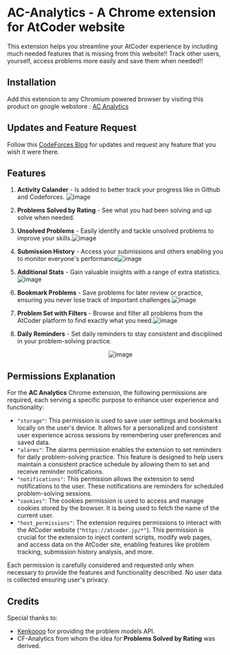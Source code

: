 # AC-Analytics - A Chrome extension for AtCoder website
  This extension helps you streamline your AtCoder experience by including much needed features that is missing from this website!! Track other users, yourself, access problems more easily and save them when needed!!
## Installation
  Add this extension to any Chromium powered browser by visiting this product on google webstore : [AC Analytics](https://chromewebstore.google.com/detail/ac-analytics/fbliobpicoanacbncphlgaghdkodkgme?authuser=0&hl=en-GB&pli=1)
## Updates and Feature Request
  Follow this [CodeForces Blog](https://codeforces.com/blog/entry/130898) for updates and request any feature that you wish it were there.
## Features
  1. **Activity Calander** - Is added to better track your progress like in Github and Codeforces. ![image](https://github.com/user-attachments/assets/16ed68da-83b1-4117-8b25-2bb70076cbf2)
  2. **Problems Solved by Rating** - See what you had been solving and up solve when needed. 
  3. **Unsolved Problems** - Easily identify and tackle unsolved problems to improve your skills.![image](https://github.com/user-attachments/assets/52e90c93-d4f0-41fa-8b88-34ba74660c1b)

  4. **Submission History** - Access your submissions and others enabling you to monitor everyone's performance![image](https://github.com/user-attachments/assets/08edef80-ff64-4181-9d3f-3702284016f1)

  5. **Additional Stats** - Gain valuable insights with a range of extra statistics.![image](https://github.com/user-attachments/assets/aa0e4a05-9935-40cc-b86e-db49de04491b)

  6. **Bookmark Problems** - Save problems for later review or practice, ensuring you never lose track of important challenges.![image](https://github.com/user-attachments/assets/5c196b9e-527b-43f9-991e-5ac7c3441778)

  7. **Problem Set with Filters** - Browse and filter all problems from the AtCoder platform to find exactly what you need.![image](https://github.com/user-attachments/assets/10ac9dc4-4236-4076-9b4c-ae3937522583)

  8. **Daily Reminders** - Set daily reminders to stay consistent and disciplined in your problem-solving practice.<p align = "center">![image](https://github.com/user-attachments/assets/8bef55cf-00d8-4458-a865-c1a7089c1e8f)</p>

## Permissions Explanation

For the **AC Analytics** Chrome extension, the following permissions are required, each serving a specific purpose to enhance user experience and functionality:

- `"storage"`: This permission is used to save user settings and bookmarks locally on the user's device. It allows for a personalized and consistent user experience across sessions by remembering user preferences and saved data.
- `"alarms"`: The alarms permission enables the extension to set reminders for daily problem-solving practice. This feature is designed to help users maintain a consistent practice schedule by allowing them to set and receive reminder notifications.
- `"notifications"`: This permission allows the extension to send notifications to the user. These notifications are reminders for scheduled problem-solving sessions.
- `"cookies"`: The cookies permission is used to access and manage cookies stored by the browser. It is being used to fetch the name of the current user.
- `"host_permissions"`: The extension requires permissions to interact with the AtCoder website (`"https://atcoder.jp/*"`). This permission is crucial for the extension to inject content scripts, modify web pages, and access data on the AtCoder site, enabling features like problem tracking, submission history analysis, and more.

Each permission is carefully considered and requested only when necessary to provide the features and functionality described. No user data is collected ensuring user's privacy.

## Credits
  Special thanks to:
  - [Kenkoooo](https://kenkoooo.com/) for providing the problem models API.
  - CF-Analytics from whom the idea for **Problems Solved by Rating** was derived.
